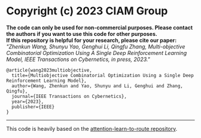 # Copyright (c) 2023 CIAM Group
**The code can only be used for non-commercial purposes. Please contact the authors if you want to use this code for other purposes.**  
**If this repository is helpful for your research, please cite our paper:<br />**
*"Zhenkun Wang,  Shunyu Yao, Genghui Li, Qingfu Zhang, Multi-objective Combinatorial Optimization Using A Single Deep Reinforcement Learning Model, IEEE Transactions on Cybernetics, in press, 2023."*
```
@article{wang2023multiobjective,
  title={Multiobjective Combinatorial Optimization Using a Single Deep Reinforcement Learning Model},
  author={Wang, Zhenkun and Yao, Shunyu and Li, Genghui and Zhang, Qingfu},
  journal={IEEE Transactions on Cybernetics},
  year={2023},
  publisher={IEEE}
}
```
****
This code is heavily based on the [attention-learn-to-route repository](https://github.com/wouterkool/attention-learn-to-route).
